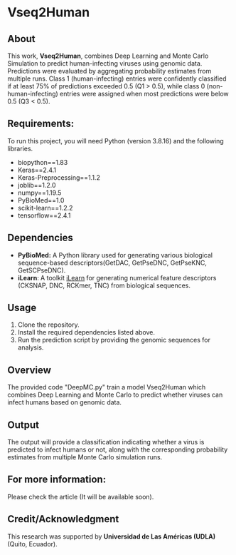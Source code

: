 # Vseq2Human

## About

This work, **Vseq2Human**, combines Deep Learning and Monte Carlo Simulation to predict human-infecting viruses using genomic data. Predictions were evaluated by aggregating probability estimates from multiple runs. Class 1 (human-infecting) entries were confidently classified if at least 75% of predictions exceeded 0.5 (Q1 > 0.5), while class 0 (non-human-infecting) entries were assigned when most predictions were below 0.5 (Q3 < 0.5).


## Requirements:

To run this project, you will need Python (version 3.8.16) and the following libraries.

- biopython==1.83
- Keras==2.4.1
- Keras-Preprocessing==1.1.2
- joblib==1.2.0
- numpy==1.19.5
- PyBioMed==1.0
- scikit-learn==1.2.2
- tensorflow==2.4.1

## Dependencies

- **PyBioMed:** A Python library used for generating various biological sequence-based descriptors(GetDAC, GetPseDNC, GetPseKNC, GetSCPseDNC).
- **iLearn**: A toolkit [iLearn](https://github.com/Superzchen/iLearn) for generating numerical feature descriptors (CKSNAP, DNC, RCKmer, TNC) from biological sequences.

## Usage

1. Clone the repository.
2. Install the required dependencies listed above.
3. Run the prediction script by providing the genomic sequences for analysis.


## Overview

The provided code "DeepMC.py" train a model Vseq2Human which combines Deep Learning and Monte Carlo to predict whether viruses can infect humans based on genomic data.

## Output

The output will provide a classification indicating whether a virus is predicted to infect humans or not, along with the corresponding probability estimates from multiple Monte Carlo simulation runs.

## For more information:

Please check the article (It will be available soon).

## Credit/Acknowledgment

This research was supported by **Universidad de Las Américas (UDLA)** (Quito, Ecuador).
